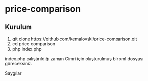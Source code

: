 # price-comparison

Kurulum
------
1. git clone https://github.com/kemalovski/price-comparison.git
2. cd price-comparison
3. php index.php

index.php çalıştırıldığı zaman Cimri için oluşturulmuş bir xml dosyası göreceksiniz.

Saygılar
